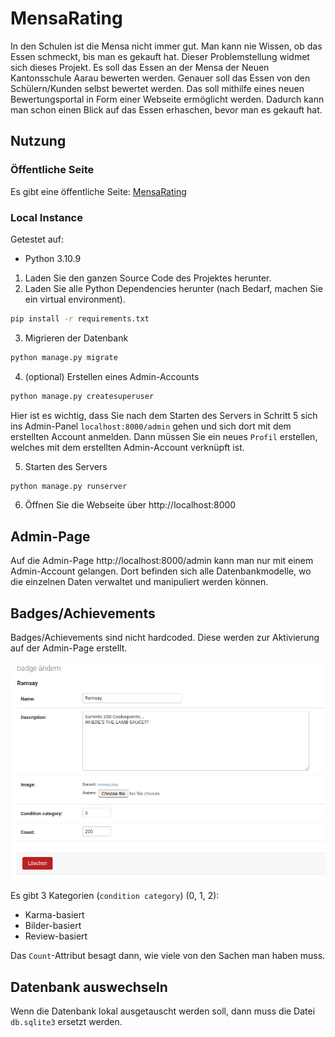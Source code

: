 # MensaRating

In den Schulen ist die Mensa nicht immer gut. Man kann nie Wissen, ob das Essen
schmeckt, bis man es gekauft hat. Dieser Problemstellung widmet sich dieses
Projekt. Es soll das Essen an der Mensa der Neuen Kantonsschule Aarau bewerten
werden. Genauer soll das Essen von den Schülern/Kunden selbst bewertet werden.
Das soll mithilfe eines neuen Bewertungsportal in Form einer Webseite ermöglicht
werden. Dadurch kann man schon einen Blick auf das Essen erhaschen, bevor man es
gekauft hat.

## Nutzung
### Öffentliche Seite
Es gibt eine öffentliche Seite: [MensaRating](http://mensarating.herokuapp.com/)

### Local Instance
Getestet auf:
- Python 3.10.9

1. Laden Sie den ganzen Source Code des Projektes herunter.
2. Laden Sie alle Python Dependencies herunter (nach Bedarf, machen Sie ein virtual environment).
```bash
pip install -r requirements.txt
```
3. Migrieren der Datenbank
```bash
python manage.py migrate
```
4. (optional) Erstellen eines Admin-Accounts
```bash
python manage.py createsuperuser
```
Hier ist es wichtig, dass Sie nach dem Starten des Servers in Schritt 5 sich ins
Admin-Panel `localhost:8000/admin` gehen und sich dort mit dem erstellten Account
anmelden. Dann müssen Sie ein neues `Profil` erstellen, welches mit dem
erstellten Admin-Account verknüpft ist.

5. Starten des Servers
```bash
python manage.py runserver
```
6. Öffnen Sie die Webseite über http://localhost:8000

## Admin-Page
Auf die Admin-Page http://localhost:8000/admin kann man nur mit einem
Admin-Account gelangen. Dort befinden sich alle Datenbankmodelle, wo die
einzelnen Daten verwaltet und manipuliert werden können.

## Badges/Achievements
Badges/Achievements sind nicht hardcoded. Diese werden zur Aktivierung auf der
Admin-Page erstellt.

![Example Badge](/Documentation/images/BadgeRamsey.png?raw=true "Beispiel Badge")

Es gibt 3 Kategorien (`condition category`) (0, 1, 2):
- Karma-basiert
- Bilder-basiert
- Review-basiert

Das `Count`-Attribut besagt dann, wie viele von den Sachen man haben muss.

## Datenbank auswechseln
Wenn die Datenbank lokal ausgetauscht werden soll, dann muss die Datei
`db.sqlite3` ersetzt werden.

